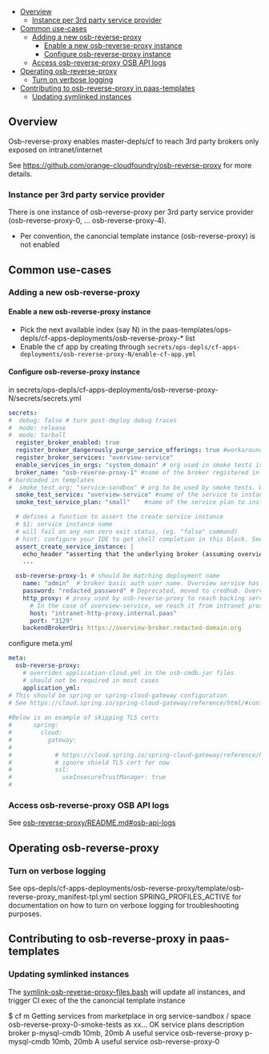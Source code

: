 
<!-- TOC initiated with [gh-md-toc](https://github.com/ekalinin/github-markdown-toc) -->
<!--ts-->
   * [Overview](#overview)
      * [Instance per 3rd party service provider](#instance-per-3rd-party-service-provider)
   * [Common use-cases](#common-use-cases)
      * [Adding a new osb-reverse-proxy](#adding-a-new-osb-reverse-proxy)
         * [Enable a new osb-reverse-proxy  instance](#enable-a-new-osb-reverse-proxy--instance)
         * [Configure osb-reverse-proxy instance](#configure-osb-reverse-proxy-instance)
      * [Access osb-reverse-proxy OSB API logs](#access-osb-reverse-proxy-osb-api-logs)
   * [Operating osb-reverse-proxy](#operating-osb-reverse-proxy)
      * [Turn on verbose logging](#turn-on-verbose-logging)
   * [Contributing to osb-reverse-proxy in paas-templates](#contributing-to-osb-reverse-proxy-in-paas-templates)
      * [Updating symlinked instances](#updating-symlinked-instances)
<!--te-->

## Overview

Osb-reverse-proxy enables master-depls/cf to reach 3rd party brokers only exposed on intranet/internet

See https://github.com/orange-cloudfoundry/osb-reverse-proxy for more details.

### Instance per 3rd party service provider

There is one instance of osb-reverse-proxy per 3rd party service provider (osb-reverse-proxy-0, ... osb-reverse-proxy-4).
* Per convention, the canoncial template instance (osb-reverse-proxy) is not enabled 

## Common use-cases

### Adding a new osb-reverse-proxy 

#### Enable a new osb-reverse-proxy  instance

* Pick the next available index (say N) in the paas-templates/ops-depls/cf-apps-deployments/osb-reverse-proxy-* list
* Enable the cf app by creating through `secrets/ops-depls/cf-apps-deployments/osb-reverse-proxy-N/enable-cf-app.yml`

#### Configure osb-reverse-proxy instance

in secrets/ops-depls/cf-apps-deployments/osb-reverse-proxy-N/secrets/secrets.yml

```yaml
secrets:
#  debug: false # turn post-deploy debug traces
#  mode: release
#  mode: tarball
  register_broker_enabled: true
  register_broker_dangerously_purge_service_offerings: true #workaround for https://github.com/cloudfoundry/overview-broker/issues/71
  register_broker_services: "overview-service"
  enable_services_in_orgs: "system_domain" # org used in smoke tests is automatically added to this list
  broker_name: "osb-reverse-proxy-1" #name of the broker registered in marketplace
# hardcoded in templates
#  smoke_test_org: "service-sandbox" # org to be used by smoke tests. Will be created if missing
  smoke_test_service: "overview-service" #name of the service to instanciate in smoke tests
  smoke_test_service_plan: "small"    #name of the service plan to instanciate in smoke tests

  # defines a function to assert the create service instance
  # $1: service instance name
  # will fail on any non zero exit status, (eg. "false" command)
  # hint: configure your IDE to get shell completion in this block. See https://github.com/orange-cloudfoundry/paas-templates/issues/361
  assert_create_service_instance: |
    echo_header "asserting that the underlying broker (assuming overview-broker from paas-templates) recorded OSB calls were proxied by intranet proxy"
    ...

  osb-reverse-proxy-1: # should be matching deployment name
    name: "admin"  # broker basic auth user name. Overview service has hardcoded user/namepassword. See paas-templates/ops-depls/cf-apps-deployments/overview-broker/README.md
    password: "redacted_password" # Deprecated, moved to credhub. Overview service has hardcoded user/namepassword. See paas-templates/ops-depls/cf-apps-deployments/overview-broker/README.md
    http_proxy: # proxy used by osb-reverse-proxy to reach backing service broker.
      # In the case of overview-service, we reach it from intranet proxy
      host: "intranet-http-proxy.internal.paas"
      port: "3129"
    backendBrokerUri: https://overview-broker.redacted-domain.org
```

configure meta.yml

```yaml
meta:
  osb-reverse-proxy:
    # overrides application-cloud.yml in the osb-cmdb.jar files
    # should not be required in most cases
    application_yml:
# This should be spring or spring-cloud-gateway configuration
# See https://cloud.spring.io/spring-cloud-gateway/reference/html/#configuring-route-predicate-factories-and-gateway-filter-factories
      
#Below is an example of skipping TLS certs
#      spring:
#        cloud:
#          gateway:
#      
#            # https://cloud.spring.io/spring-cloud-gateway/reference/html/#tls-and-ssl
#            # ignore shield TLS cert for now
#            ssl:
#              useInsecureTrustManager: true
#
```

### Access osb-reverse-proxy OSB API logs

See [osb-reverse-proxy/README.md#osb-api-logs](https://github.com/orange-cloudfoundry/osb-reverse-proxy#osb-api-logs)

## Operating osb-reverse-proxy

### Turn on verbose logging

See ops-depls/cf-apps-deployments/osb-reverse-proxy/template/osb-reverse-proxy_manifest-tpl.yml section SPRING_PROFILES_ACTIVE for documentation on how to turn on verbose logging for troubleshooting purposes.


## Contributing to osb-reverse-proxy in paas-templates

### Updating symlinked instances

The [symlink-osb-reverse-proxy-files.bash](./symlink-osb-reverse-proxy-files.bash) will update all instances, and trigger CI exec of the the canoncial template instance 


$ cf m
Getting services from marketplace in org service-sandbox / space osb-reverse-proxy-0-smoke-tests as xx...
OK
service        plans          description          broker
p-mysql-cmdb   10mb, 20mb     A useful service     osb-reverse-proxy
p-mysql-cmdb   10mb, 20mb     A useful service     osb-reverse-proxy-0
